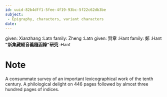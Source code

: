 ```yaml
---
id: uuid-82b4dff1-5fee-4f19-93bc-5f22c62db3be
subject: 
 - Epigraphy, characters, variant characters
date: 
---
```


given: Xianzhang :Latn
family: Zheng :Latn
given: 賢章 :Hant
family: 鄭 :Hant
**"新集藏經音義隨函錄"研究** :Hant
# Note
A consummate survey of an important lexicographical work of the tenth century. A philological delight on 446 pages followed by almost three hundred pages of indices.